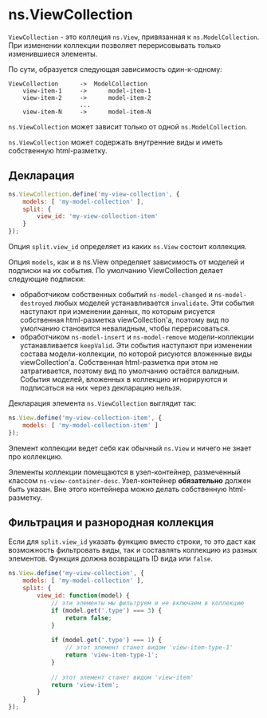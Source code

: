 # ns.ViewCollection

`ViewCollection` - это коллеция `ns.View`, привязанная к `ns.ModelCollection`.
При изменении коллекции позволяет перерисовывать только изменившиеся элементы.

По сути, образуется следующая зависимость один-к-одному:
```
ViewCollection      ->  ModelCollection
    view-item-1     ->      model-item-1
    view-item-2     ->      model-item-2
                    ...
    view-item-N     ->      model-item-N
```

`ns.ViewCollection` может зависит только от одной `ns.ModelCollection`.

`ns.ViewCollection` может содержать внутренние виды и иметь собственную html-разметку.

## Декларация

```js
ns.ViewCollection.define('my-view-collection', {
    models: [ 'my-model-collection' ],
    split: {
        view_id: 'my-view-collection-item'
    }
});
```

Опция `split.view_id` определяет из каких `ns.View` состоит коллекция.

Опция `models`, как и в ns.View определяет зависимость от моделей и подписки на их события.
По умолчанию ViewCollection делает следующие подписки:
 - обработчиком собственных событий `ns-model-changed` и `ns-model-destroyed` любых моделей устанавливается `invalidate`. Эти события наступают при изменении данных, по которым рисуется собственная html-разметка viewCollection'а, поэтому вид по умолчанию становится невалидным, чтобы перерисоваться.
 - обработчиком `ns-model-insert` и `ns-model-remove` модели-коллекции устанавливается `keepValid`. Эти события наступают при изменении состава модели-коллекции, по которой рисуются вложенные виды viewCollection'а. Собственная html-разметка при этом не затрагивается, поэтому вид по умолчанию остаётся валидным.
События моделей, вложенных в коллекцию игнорируются и подписаться на них через декларацию нельзя.


Декларация элемента `ns.ViewCollection` выглядит так:
```js
ns.View.define('my-view-collection-item', {
    models: [ 'my-model-collection-item' ]
});
```
Элемент коллекции ведет себя как обычный `ns.View` и ничего не знает про коллекцию.

Элементы коллекции помещаются в узел-контейнер, размеченный классом `ns-view-container-desc`.
Узел-контейнер **обязательно** должен быть указан. Вне этого контейнера можно делать собcтвенную html-разметку.

## Фильтрация и разнородная коллекция
Если для `split.view_id` указать функцию вместо строки, то это даст как возможность фильтровать виды, так и составлять коллекцию из разных элементов.
Функция должна возвращать ID вида или `false`.

```js
ns.View.define('my-view-collection', {
    models: [ 'my-model-collection' ],
    split: {
        view_id: function(model) {
            // эти элементы мы фильтруем и не включаем в коллекцию
            if (model.get('.type') === 3) {
                return false;
            }
            
            if (model.get('.type') === 1) {
                // этот элемент станет видом 'view-item-type-1'
                return 'view-item-type-1';
            }
            
            // этот элемент станет видом 'view-item'
            return 'view-item';
        }
    }
});
```
